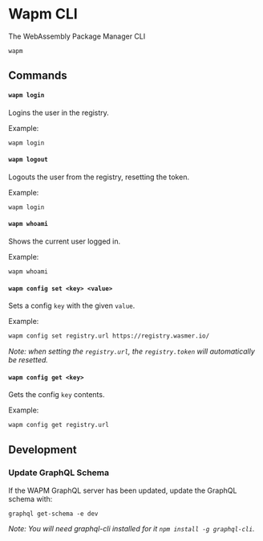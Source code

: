 # Wapm CLI

The WebAssembly Package Manager CLI

```
wapm
```

## Commands

#### `wapm login`

Logins the user in the registry.

Example:

```
wapm login
```

#### `wapm logout`

Logouts the user from the registry, resetting the token.

Example:

```
wapm login
```

#### `wapm whoami`

Shows the current user logged in.

Example:

```
wapm whoami
```

#### `wapm config set <key> <value>`

Sets a config `key` with the given `value`.

Example:

```bash
wapm config set registry.url https://registry.wasmer.io/
```

_Note: when setting the `registry.url`, the `registry.token` will automatically be resetted._

#### `wapm config get <key>`

Gets the config `key` contents.

Example:

```bash
wapm config get registry.url
```

## Development

### Update GraphQL Schema

If the WAPM GraphQL server has been updated, update the GraphQL schema with:

```
graphql get-schema -e dev
```

_Note: You will need graphql-cli installed for it `npm install -g graphql-cli`._
